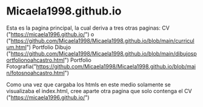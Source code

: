 # Micaela1998.github.io

Esta es la pagina principal, la cual deriva a tres otras paginas:
CV ("https://micaela1996.github.io/") o ("https://github.com/Micaela1998/Micaela1998.github.io/blob/main/curriculum.html")
Portfolio Dibujo ("https://github.com/Micaela1998/Micaela1998.github.io/blob/main/dibujosportfolionoahcastro.html")
Portfolio Fotografia("https://github.com/Micaela1998/Micaela1998.github.io/blob/main/fotosnoahcastro.html")

Como una vez que cargaba los htmls en este medio solamente se visualizaba el index.html, cree aparte otra pagina que solo contenga el CV ("https://micaela1996.github.io/")
